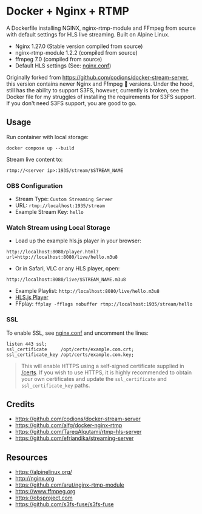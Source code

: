 # Docker + Nginx + RTMP

A Dockerfile installing NGINX, nginx-rtmp-module and FFmpeg from source with default settings for HLS live streaming. Built on Alpine Linux.

* Nginx 1.27.0 (Stable version compiled from source)
* nginx-rtmp-module 1.2.2 (compiled from source)
* ffmpeg 7.0 (compiled from source)
* Default HLS settings (See: [nginx.conf](nginx.conf))

Originally forked from https://github.com/codions/docker-stream-server, this version contains newer Nginx and Ffmpeg 🙇 versions.
Under the hood, still has the ability to support S3FS, however, currently is broken, see the Docker file for my struggles of installing the requirements for S3FS support.
If you don't need S3FS support, you are good to go.

## Usage

Run container with local storage:
```
docker compose up --build
```

Stream live content to:
```
rtmp://<server ip>:1935/stream/$STREAM_NAME
```

### OBS Configuration
* Stream Type: `Custom Streaming Server`
* URL: `rtmp://localhost:1935/stream`
* Example Stream Key: `hello`

### Watch Stream using Local Storage
* Load up the example hls.js player in your browser:
```
http://localhost:8080/player.html?url=http://localhost:8080/live/hello.m3u8
```

* Or in Safari, VLC or any HLS player, open:
```
http://localhost:8080/live/$STREAM_NAME.m3u8
```
* Example Playlist: `http://localhost:8080/live/hello.m3u8`
* [HLS.js Player](https://hls-js.netlify.app/demo/?src=http%3A%2F%2Flocalhost%3A8080%2Flive%2Fhello.m3u8)
* FFplay: `ffplay -fflags nobuffer rtmp://localhost:1935/stream/hello`


### SSL 
To enable SSL, see [nginx.conf](nginx.conf) and uncomment the lines:
```
listen 443 ssl;
ssl_certificate     /opt/certs/example.com.crt;
ssl_certificate_key /opt/certs/example.com.key;
```

> This will enable HTTPS using a self-signed certificate supplied in [/certs](/certs). If you wish to use HTTPS, it is highly recommended to obtain your own certificates and update the `ssl_certificate` and `ssl_certificate_key` paths.

## Credits
* https://github.com/codions/docker-stream-server
* https://github.com/alfg/docker-nginx-rtmp
* https://github.com/TareqAlqutami/rtmp-hls-server
* https://github.com/efriandika/streaming-server

## Resources
* https://alpinelinux.org/
* http://nginx.org
* https://github.com/arut/nginx-rtmp-module
* https://www.ffmpeg.org
* https://obsproject.com
* https://github.com/s3fs-fuse/s3fs-fuse
